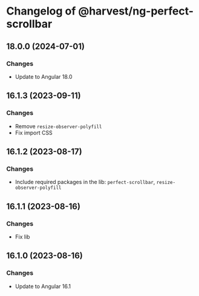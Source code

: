 # Changelog of @harvest/ng-perfect-scrollbar

## 18.0.0 (2024-07-01)

### Changes

-   Update to Angular 18.0

## 16.1.3 (2023-09-11)

### Changes

-   Remove `resize-observer-polyfill`
-   Fix import CSS

## 16.1.2 (2023-08-17)

### Changes

-   Include required packages in the lib: `perfect-scrollbar`, `resize-observer-polyfill`

## 16.1.1 (2023-08-16)

### Changes

-   Fix lib

## 16.1.0 (2023-08-16)

### Changes

-   Update to Angular 16.1

